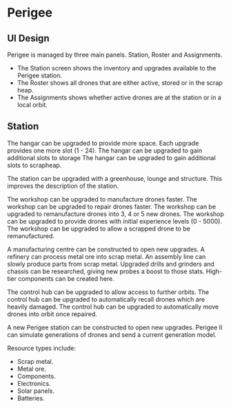 # Perigee

## UI Design

Perigee is managed by three main panels. Station, Roster and Assignments.

- The Station screen shows the inventory and upgrades available to the Perigee station.
- The Roster shows all drones that are either active, stored or in the scrap heap.
- The Assignments shows whether active drones are at the station or in a local orbit.

## Station

The hangar can be upgraded to provide more space. Each upgrade provides one more slot (1 - 24).
The hangar can be upgraded to gain additional slots to storage
The hangar can be upgraded to gain additional slots to scrapheap.

The station can be upgraded with a greenhouse, lounge and structure. This improves the description of the station.

The workshop can be upgraded to manufacture drones faster.
The workshop can be upgraded to repair drones faster.
The workshop can be upgraded to remanufacture drones into 3, 4 or 5 new drones.
The workshop can be upgraded to provide drones with initial experience levels (0 - 5000).
The workshop can be upgraded to allow a scrapped drone to be remanufactured.

A manufacturing centre can be constructed to open new upgrades.
A refinery can process metal ore into scrap metal.
An assembly line can slowly produce parts from scrap metal.
Upgraded drills and grinders and chassis can be researched, giving new probes a boost to those stats.
High-tier components can be created here.

The control hub can be upgraded to allow access to further orbits.
The control hub can be upgraded to automatically recall drones which are heavily damaged.
The control hub can be upgraded to automatically move drones into orbit once repaired.

A new Perigee station can be constructed to open new upgrades.
Perigee II can simulate generations of drones and send a current generation model.

Resource types include:

- Scrap metal.
- Metal ore.
- Components.
- Electronics.
- Solar panels.
- Batteries.
